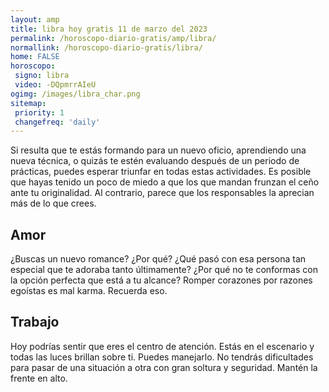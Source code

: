 ```yaml
---
layout: amp
title: libra hoy gratis 11 de marzo del 2023 
permalink: /horoscopo-diario-gratis/amp/libra/
normallink: /horoscopo-diario-gratis/libra/
home: FALSE
horoscopo:
 signo: libra
 video: -DQpmrrAIeU
ogimg: /images/libra_char.png
sitemap:
 priority: 1
 changefreq: 'daily'
---
```



Si resulta que te estás formando para un nuevo oficio, aprendiendo una nueva técnica, o quizás te estén evaluando después de un periodo de prácticas, puedes esperar triunfar en todas estas actividades. Es posible que hayas tenido un poco de miedo a que los que mandan frunzan el ceño ante tu originalidad. Al contrario, parece que los responsables la aprecian más de lo que crees.

## Amor

¿Buscas un nuevo romance? ¿Por qué? ¿Qué pasó con esa persona tan especial que te adoraba tanto últimamente? ¿Por qué no te conformas con la opción perfecta que está a tu alcance? Romper corazones por razones egoístas es mal karma. Recuerda eso.

## Trabajo

Hoy podrías sentir que eres el centro de atención. Estás en el escenario y todas las luces brillan sobre ti. Puedes manejarlo. No tendrás dificultades para pasar de una situación a otra con gran soltura y seguridad. Mantén la frente en alto.